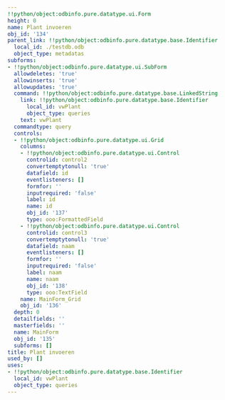 ```yaml
---
!!python/object:odbinfo.pure.datatype.ui.Form
height: 0
name: Plant invoeren
obj_id: '134'
parent_link: !!python/object:odbinfo.pure.datatype.base.Identifier
  local_id: ./testdb.odb
  object_type: metadatas
subforms:
- !!python/object:odbinfo.pure.datatype.ui.SubForm
  allowdeletes: 'true'
  allowinserts: 'true'
  allowupdates: 'true'
  command: !!python/object:odbinfo.pure.datatype.base.LinkedString
    link: !!python/object:odbinfo.pure.datatype.base.Identifier
      local_id: vwPlant
      object_type: queries
    text: vwPlant
  commandtype: query
  controls:
  - !!python/object:odbinfo.pure.datatype.ui.Grid
    columns:
    - !!python/object:odbinfo.pure.datatype.ui.Control
      controlid: control2
      convertemptytonull: 'true'
      datafield: id
      eventlisteners: []
      formfor: ''
      inputrequired: 'false'
      label: id
      name: id
      obj_id: '137'
      type: ooo:FormattedField
    - !!python/object:odbinfo.pure.datatype.ui.Control
      controlid: control3
      convertemptytonull: 'true'
      datafield: naam
      eventlisteners: []
      formfor: ''
      inputrequired: 'false'
      label: naam
      name: naam
      obj_id: '138'
      type: ooo:TextField
    name: MainForm_Grid
    obj_id: '136'
  depth: 0
  detailfields: ''
  masterfields: ''
  name: MainForm
  obj_id: '135'
  subforms: []
title: Plant invoeren
used_by: []
uses:
- !!python/object:odbinfo.pure.datatype.base.Identifier
  local_id: vwPlant
  object_type: queries
---
```

